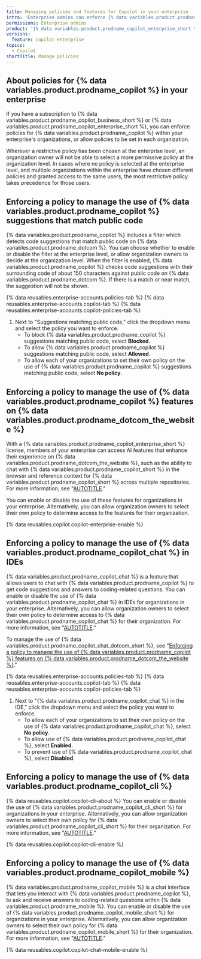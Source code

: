 ```yaml
---
title: Managing policies and features for Copilot in your enterprise
intro: 'Enterprise admins can enforce {% data variables.product.prodname_copilot_short %} policies for organizations in their enterprise.'
permissions: Enterprise admins
product: '{% data variables.product.prodname_copilot_enterprise_short %} or {% data variables.product.prodname_copilot_business_short %}'
versions:
  feature: copilot-enterprise
topics:
  - Copilot
shortTitle: Manage policies
---
```


## About policies for {% data variables.product.prodname_copilot %} in your enterprise

If you have a subscription to {% data variables.product.prodname_copilot_business_short %} or {% data variables.product.prodname_copilot_enterprise_short %}, you can enforce policies for {% data variables.product.prodname_copilot %} within your enterprise's organizations, or allow policies to be set in each organization.

Wherever a restrictive policy has been chosen at the enterprise level, an organization owner will not be able to select a more permissive policy at the organization level. In cases where no policy is selected at the enterprise level, and multiple organizations within the enterprise have chosen different policies and granted access to the same users, the most restrictive policy takes precedence for those users.

## Enforcing a policy to manage the use of {% data variables.product.prodname_copilot %} suggestions that match public code

{% data variables.product.prodname_copilot %} includes a filter which detects code suggestions that match public code on {% data variables.product.prodname_dotcom %}. You can choose whether to enable or disable the filter at the enterprise level, or allow organization owners to decide at the organization level. When the filter is enabled, {% data variables.product.prodname_copilot %} checks code suggestions with their surrounding code of about 150 characters against public code on {% data variables.product.prodname_dotcom %}. If there is a match or near match, the suggestion will not be shown.

{% data reusables.enterprise-accounts.policies-tab %}
{% data reusables.enterprise-accounts.copilot-tab %}
{% data reusables.enterprise-accounts.copilot-policies-tab %}
1. Next to "Suggestions matching public code," click the dropdown menu and select the policy you want to enforce.
    * To block {% data variables.product.prodname_copilot %} suggestions matching public code, select **Blocked**.
    * To allow {% data variables.product.prodname_copilot %} suggestions matching public code, select **Allowed**.
    * To allow each of your organizations to set their own policy on the use of {% data variables.product.prodname_copilot %} suggestions matching public code, select **No policy**.

## Enforcing a policy to manage the use of {% data variables.product.prodname_copilot %} features on {% data variables.product.prodname_dotcom_the_website %}

With a {% data variables.product.prodname_copilot_enterprise_short %} license, members of your enterprise can access AI features that enhance their experience on {% data variables.product.prodname_dotcom_the_website %}, such as the ability to chat with {% data variables.product.prodname_copilot_short %} in the browser and reference context for {% data variables.product.prodname_copilot_short %} across multiple repositories. For more information, see "[AUTOTITLE](/copilot/github-copilot-enterprise/overview/github-copilot-enterprise-feature-set)."

You can enable or disable the use of these features for organizations in your enterprise. Alternatively, you can allow organization owners to select their own policy to determine access to the features for their organization.

{% data reusables.copilot.copilot-enterprise-enable %}

## Enforcing a policy to manage the use of {% data variables.product.prodname_copilot_chat %} in IDEs

{% data variables.product.prodname_copilot_chat %} is a feature that allows users to chat with {% data variables.product.prodname_copilot %} to get code suggestions and answers to coding-related questions. You can enable or disable the use of {% data variables.product.prodname_copilot_chat %} in IDEs for organizations in your enterprise. Alternatively, you can allow organization owners to select their own policy to determine access to {% data variables.product.prodname_copilot_chat %} for their organization. For more information, see "[AUTOTITLE](/copilot/github-copilot-chat/copilot-chat-in-ides/about-github-copilot-chat-in-your-ide)."

To manage the use of {% data variables.product.prodname_copilot_chat_dotcom_short %}, see "[Enforcing a policy to manage the use of {% data variables.product.prodname_copilot %} features on {% data variables.product.prodname_dotcom_the_website %}](#enforcing-a-policy-to-manage-the-use-of-github-copilot-features-on-githubcom)."

{% data reusables.enterprise-accounts.policies-tab %}
{% data reusables.enterprise-accounts.copilot-tab %}
{% data reusables.enterprise-accounts.copilot-policies-tab %}
1. Next to "{% data variables.product.prodname_copilot_chat %} in the IDE," click the dropdown menu and select the policy you want to enforce.
    * To allow each of your organizations to set their own policy on the use of {% data variables.product.prodname_copilot_chat %}, select **No policy**.
    * To allow use of {% data variables.product.prodname_copilot_chat %}, select **Enabled**.
    * To prevent use of {% data variables.product.prodname_copilot_chat %}, select **Disabled**.

## Enforcing a policy to manage the use of {% data variables.product.prodname_copilot_cli %}

{% data reusables.copilot.copilot-cli-about %} You can enable or disable the use of {% data variables.product.prodname_copilot_cli_short %} for organizations in your enterprise. Alternatively, you can allow organization owners to select their own policy for {% data variables.product.prodname_copilot_cli_short %} for their organization. For more information, see "[AUTOTITLE](/copilot/github-copilot-in-the-cli/about-github-copilot-in-the-cli)."

{% data reusables.copilot.copilot-cli-enable %}

## Enforcing a policy to manage the use of {% data variables.product.prodname_copilot_mobile %}

{% data variables.product.prodname_copilot_mobile %} is a chat interface that lets you interact with {% data variables.product.prodname_copilot %}, to ask and receive answers to coding-related questions within {% data variables.product.prodname_mobile %}. You can enable or disable the use of {% data variables.product.prodname_copilot_mobile_short %} for organizations in your enterprise. Alternatively, you can allow organization owners to select their own policy for {% data variables.product.prodname_copilot_mobile_short %} for their organization. For more information, see "[AUTOTITLE](/copilot/github-copilot-chat/copilot-chat-in-github-mobile/about-github-copilot-chat-in-github-mobile)."

{% data reusables.copilot.copilot-chat-mobile-enable %}

